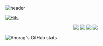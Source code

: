 ![header](https://capsule-render.vercel.app/api?type=soft&color=auto&height=150&section=header&text=Minhyeok_Lee&fontSize=70&animation=twinkling)



[![Hits](https://hits.seeyoufarm.com/api/count/incr/badge.svg?url=https%3A%2F%2Fgithub.com%2FHydragon516&count_bg=%2379C83D&title_bg=%23555555&icon=&icon_color=%23E7E7E7&title=hits&edge_flat=false)](https://hits.seeyoufarm.com)

<p align="center">
    <img src="https://img.shields.io/badge/Python-3766AB?style=flat-square&logo=Python&logoColor=white"/>
    <img src="https://img.shields.io/badge/C-A8B9CC?style=flat-square&logo=C&logoColor=white"/>
    <img src="https://img.shields.io/badge/C++-00599C?style=flat-square&logo=C%2B%2B&logoColor=white"/>
    <img src="https://img.shields.io/badge/MATLAB-11B48A?style=flat-square&logo=MATLAB%2B%2B&logoColor=white"/>
</p>

![Anurag's GitHub stats](https://github-readme-stats.vercel.app/api?username=Hydragon516&show_icons=true&theme=tokyonight)

